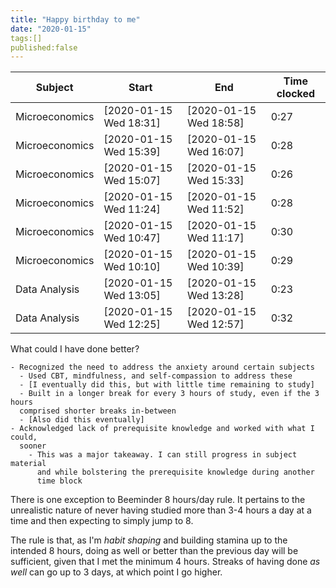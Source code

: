 ```yaml
---
title: "Happy birthday to me"
date: "2020-01-15"
tags:[]
published:false
---
```


Subject | Start | End | Time clocked
---    | ---   | --- | ---
Microeconomics    |  [2020-01-15 Wed 18:31] | [2020-01-15 Wed 18:58] |  0:27
Microeconomics    | [2020-01-15 Wed 15:39] | [2020-01-15 Wed 16:07] |  0:28
Microeconomics    | [2020-01-15 Wed 15:07] | [2020-01-15 Wed 15:33] |  0:26
Microeconomics    | [2020-01-15 Wed 11:24] | [2020-01-15 Wed 11:52] |  0:28
Microeconomics    | [2020-01-15 Wed 10:47] | [2020-01-15 Wed 11:17] |  0:30
Microeconomics    | [2020-01-15 Wed 10:10] | [2020-01-15 Wed 10:39] |  0:29
Data Analysis     | [2020-01-15 Wed 13:05] | [2020-01-15 Wed 13:28] |  0:23
Data Analysis     | [2020-01-15 Wed 12:25] | [2020-01-15 Wed 12:57] |  0:32

What could I have done better?

    - Recognized the need to address the anxiety around certain subjects
      - Used CBT, mindfulness, and self-compassion to address these
      - [I eventually did this, but with little time remaining to study]
      - Built in a longer break for every 3 hours of study, even if the 3 hours 
      comprised shorter breaks in-between
      - [Also did this eventually]
    - Acknowledged lack of prerequisite knowledge and worked with what I could, 
      sooner
        - This was a major takeaway. I can still progress in subject material
          and while bolstering the prerequisite knowledge during another
          time block
There is one exception to Beeminder 8 hours/day rule. It pertains to the unrealistic nature of never having studied more than 3-4 hours a day at a time and then expecting to simply jump to 8.

The rule is that, as I'm *habit shaping* and building stamina up to the intended 8 hours, doing as well or better than the previous day will be sufficient, given that I met the minimum 4 hours. Streaks of having done *as well* can go up to 3 days, at which point I go higher. 
